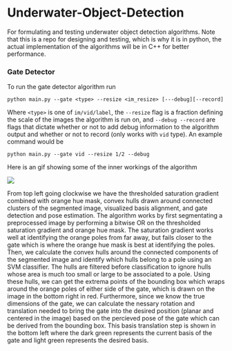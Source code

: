 
# Underwater-Object-Detection
For formulating and testing underwater object detection algorithms.  Note that this is a repo for designing and testing, which is why it is in python, the actual implementation of the algorithms will be in C++ for better performance.

### Gate Detector
To run the gate detector algorithm run

`python main.py --gate <type> --resize <im_resize> [---debug][--record]`

Where `<type>` is one of  `im/vid/label`, the `--resize` flag is a fraction defining the scale of the images the algorithm is run on, and `--debug --record` are flags that dictate whether or not to add debug information to the algorithm output and whether or not to record (only works with `vid` type). An example command would be

`python main.py --gate vid --resize 1/2 --debug`

Here is an gif showing some of the inner workings of the algorithm

![](/videos/demos/gate_demo.gif)

From top left going clockwise we have the thresholded saturation gradient combined with orange hue mask, convex hulls drawn around connected clusters of the segmented image, visualized basis alignment, and gate detection and pose estimation. The algorithm works by first segmentating a preprocessed image by performing a bitwise OR on the thresholded saturation gradient and orange hue mask. The saturation gradient works well at identifying the orange poles from far away, but fails closer to the gate which is where the orange hue mask is best at identifying the poles. Then, we calculate the convex hulls around the connected components of the segmented image and identify which hulls belong to a pole using an SVM classifier. The hulls are filtered before classification to ignore hulls whose area is much too small or large to be associated to a pole. Using these hulls, we can get the extrema points of the bounding box which wraps around the orange poles of either side of the gate, which is drawn on the image in the bottom right in red. Furthermore, since we know the true dimensions of the gate, we can calculate the nessary rotation and translation needed to bring the gate into the desired position (planar and centered in the image) based on the percieved pose of the gate which can be derived from the bounding box. This basis translation step is shown in the bottom left where the dark green represents the current basis of the gate and light green represents the desired basis.  
